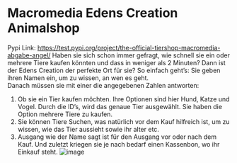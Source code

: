 # Macromedia Edens Creation Animalshop
Pypi Link: https://test.pypi.org/project/the-official-tiershop-macromedia-abgabe-angel/
Haben sie sich schon immer gefragt, wie schnell sie ein oder mehrere Tiere kaufen könnten und dass in weniger als 2 Minuten? Dann ist der Edens Creation der perfekte Ort für sie? 
So einfach geht’s: 
Sie geben ihren Namen ein, um zu wissen, an wen es geht.  
Danach müssen sie mit einer die angegebenen Zahlen antworten:

1. Ob sie ein Tier kaufen möchten. Ihre Optionen sind hier Hund, Katze und Vogel. Durch die ID’s, wird das genaue Tier ausgewählt. Sie haben die Option mehrere Tiere zu kaufen. 
2. Sie können Tiere Suchen, was natürlich vor dem Kauf hilfreich ist, um zu wissen, wie das Tier aussieht sowie ihr alter etc. 
3. Ausgang wie der Name sagt ist für den Ausgang vor oder nach dem Kauf. Und zuletzt kriegen sie je nach bedarf einen Kassenbon, wo ihr Einkauf steht.
![image](https://github.com/angelanane/official_tiershop_macromedia_angel/assets/137462583/c59c3aae-83d3-4725-9450-07618d955da7)
